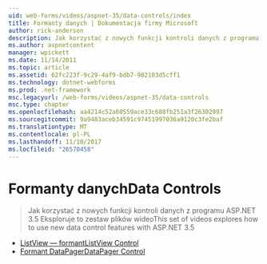 ```yaml
---
uid: web-forms/videos/aspnet-35/data-controls/index
title: Formanty danych | Dokumentacja firmy Microsoft
author: rick-anderson
description: Jak korzystać z nowych funkcji kontroli danych z programu ASP.NET 3.5 Eksploruje to zestaw plików wideo
ms.author: aspnetcontent
manager: wpickett
ms.date: 11/14/2011
ms.topic: article
ms.assetid: 62fc223f-9c29-4af9-bdb7-902103d5cff1
ms.technology: dotnet-webforms
ms.prod: .net-framework
msc.legacyurl: /web-forms/videos/aspnet-35/data-controls
msc.type: chapter
ms.openlocfilehash: aa4214c52a60559ace33c688fb251a3f26302997
ms.sourcegitcommit: 9a9483aceb34591c97451997036a9120c3fe2baf
ms.translationtype: MT
ms.contentlocale: pl-PL
ms.lasthandoff: 11/10/2017
ms.locfileid: "26570458"
---
```

<a name="data-controls"></a><span data-ttu-id="d904b-103">Formanty danych</span><span class="sxs-lookup"><span data-stu-id="d904b-103">Data Controls</span></span>
====================
> <span data-ttu-id="d904b-104">Jak korzystać z nowych funkcji kontroli danych z programu ASP.NET 3.5 Eksploruje to zestaw plików wideo</span><span class="sxs-lookup"><span data-stu-id="d904b-104">This set of videos explores how to use new data control features with ASP.NET 3.5</span></span>


- [<span data-ttu-id="d904b-105">ListView — formant</span><span class="sxs-lookup"><span data-stu-id="d904b-105">ListView Control</span></span>](the-listview-control.md)
- [<span data-ttu-id="d904b-106">Formant DataPager</span><span class="sxs-lookup"><span data-stu-id="d904b-106">DataPager Control</span></span>](the-datapager-control.md)
